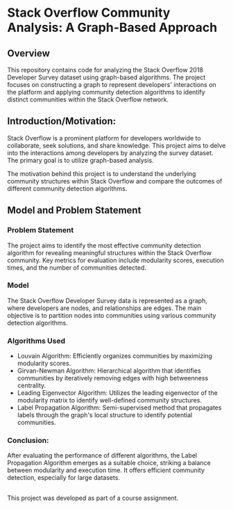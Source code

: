 # Stack Overflow Community Analysis: A Graph-Based Approach

## Overview
This repository contains code for analyzing the Stack Overflow 2018 Developer Survey dataset using graph-based algorithms. The project focuses on constructing a graph to represent developers' interactions on the platform and applying community detection algorithms to identify distinct communities within the Stack Overflow network.

## Introduction/Motivation:
Stack Overflow is a prominent platform for developers worldwide to collaborate, seek solutions, and share knowledge. This project aims to delve into the interactions among developers by analyzing the survey dataset. The primary goal is to utilize graph-based analysis.

The motivation behind this project is to understand the underlying community structures within Stack Overflow and compare the outcomes of different community detection algorithms.
## Model and Problem Statement

### Problem Statement
The project aims to identify the most effective community detection algorithm for revealing meaningful structures within the Stack Overflow community. Key metrics for evaluation include modularity scores, execution times, and the number of communities detected.

### Model
The Stack Overflow Developer Survey data is represented as a graph, where developers are nodes, and relationships are edges. The main objective is to partition nodes into communities using various community detection algorithms.

### Algorithms Used
- Louvain Algorithm: Efficiently organizes communities by maximizing modularity scores.
- Girvan-Newman Algorithm: Hierarchical algorithm that identifies communities by iteratively removing edges with high betweenness centrality.
- Leading Eigenvector Algorithm: Utilizes the leading eigenvector of the modularity matrix to identify well-defined community structures.
- Label Propagation Algorithm: Semi-supervised method that propagates labels through the graph's local structure to identify potential communities.
### Conclusion:
After evaluating the performance of different algorithms, the Label Propagation Algorithm emerges as a suitable choice, striking a balance between modularity and execution time. It offers efficient community detection, especially for large datasets.

## 
This project was developed as part of a course assignment.
